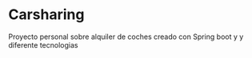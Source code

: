 # Carsharing
Proyecto personal sobre alquiler de coches creado con Spring boot y y diferente tecnologias
